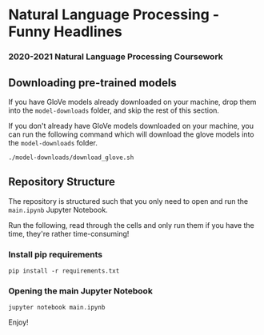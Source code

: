 # Natural Language Processing - Funny Headlines
### 2020-2021 Natural Language Processing Coursework

## Downloading pre-trained models
If you have GloVe models already downloaded on your machine, drop them into the `model-downloads` folder, and skip the
rest of this section.



If you don't already have GloVe models downloaded on your machine, you can run the following command which will download
the glove models into the `model-downloads` folder.
```
./model-downloads/download_glove.sh
```

## Repository Structure
The repository is structured such that you only need to open and run the `main.ipynb` Jupyter Notebook.

Run the following, read through the cells and only run them if you have the time, they're rather time-consuming!

### Install pip requirements
```
pip install -r requirements.txt
```

### Opening the main Jupyter Notebook
```
jupyter notebook main.ipynb
```

Enjoy!

